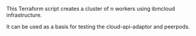 This Terraform script creates a cluster of n workers using ibmcloud infrastructure.

It can be used as a basis for testing the cloud-api-adaptor and peerpods.
